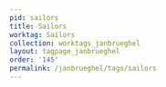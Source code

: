 ```yaml
---
pid: sailors
title: Sailors
worktag: Sailors
collection: worktags_janbrueghel
layout: tagpage_janbrueghel
order: '145'
permalink: /janbrueghel/tags/sailors
---
```

